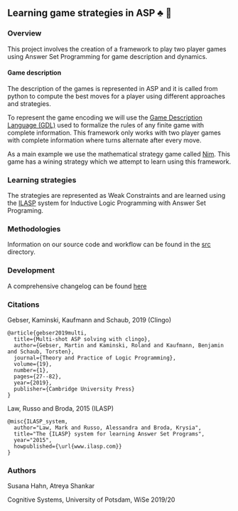 ## Learning game strategies in ASP :clubs: :game_die:

### Overview

This project involves the creation of a framework to play two player games using Answer Set Programming for game description and dynamics.

#### Game description

The description of the games is represented in ASP and it is called from python to compute the best moves for a player using different approaches and strategies. 

To represent the game encoding we will use the [Game Description Language (GDL)](https://en.wikipedia.org/wiki/Game_Description_Language) used to formalize the rules of any finite game with complete information. This framework only works with two player games with complete information where turns alternate after every move.

As a main example we use the mathematical strategy game called [Nim](https://en.wikipedia.org/wiki/Nim). This game has a wining strategy which we attempt to learn using this framework.

### Learning strategies

The strategies are represented as Weak Constraints and are learned using the [ILASP](http://www.ilasp.com) system for Inductive Logic Programming with Answer Set Programing.


### Methodologies

Information on our source code and workflow can be found in the [src](/src) directory.

### Development

A comprehensive changelog can be found [here](/docs/changelog.md)

### Citations

Gebser, Kaminski, Kaufmann and Schaub, 2019 (Clingo)

```
@article{gebser2019multi,
  title={Multi-shot ASP solving with clingo},
  author={Gebser, Martin and Kaminski, Roland and Kaufmann, Benjamin and Schaub, Torsten},
  journal={Theory and Practice of Logic Programming},
  volume={19},
  number={1},
  pages={27--82},
  year={2019},
  publisher={Cambridge University Press}
}
```

Law, Russo and Broda, 2015 (ILASP)

```
@misc{ILASP_system,
  author="Law, Mark and Russo, Alessandra and Broda, Krysia",
  title="The {ILASP} system for learning Answer Set Programs",
  year="2015",
  howpublished={\url{www.ilasp.com}}
}
```

### Authors

Susana Hahn, Atreya Shankar

Cognitive Systems, University of Potsdam, WiSe 2019/20
